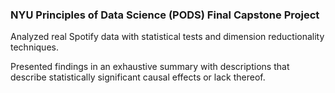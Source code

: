 ### NYU Principles of Data Science (PODS) Final Capstone Project

Analyzed real Spotify data with statistical tests and dimension reductionality techniques.

Presented findings in an exhaustive summary with descriptions that describe statistically significant causal effects or lack thereof.
